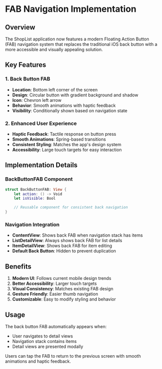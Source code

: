 # FAB Navigation Implementation

## Overview

The ShopList application now features a modern Floating Action Button (FAB) navigation system that replaces the traditional iOS back button with a more accessible and visually appealing solution.

## Key Features

### 1. Back Button FAB

- **Location**: Bottom left corner of the screen
- **Design**: Circular button with gradient background and shadow
- **Icon**: Chevron left arrow
- **Behavior**: Smooth animations with haptic feedback
- **Visibility**: Conditionally shown based on navigation state

### 2. Enhanced User Experience

- **Haptic Feedback**: Tactile response on button press
- **Smooth Animations**: Spring-based transitions
- **Consistent Styling**: Matches the app's design system
- **Accessibility**: Large touch targets for easy interaction

## Implementation Details

### BackButtonFAB Component

```swift
struct BackButtonFAB: View {
    let action: () -> Void
    let isVisible: Bool

    // Reusable component for consistent back navigation
}
```

### Navigation Integration

- **ContentView**: Shows back FAB when navigation stack has items
- **ListDetailView**: Always shows back FAB for list details
- **ItemDetailView**: Shows back FAB for item editing
- **Default Back Button**: Hidden to prevent duplication

## Benefits

1. **Modern UI**: Follows current mobile design trends
2. **Better Accessibility**: Larger touch targets
3. **Visual Consistency**: Matches existing FAB design
4. **Gesture Friendly**: Easier thumb navigation
5. **Customizable**: Easy to modify styling and behavior

## Usage

The back button FAB automatically appears when:

- User navigates to detail views
- Navigation stack contains items
- Detail views are presented modally

Users can tap the FAB to return to the previous screen with smooth animations and haptic feedback.
